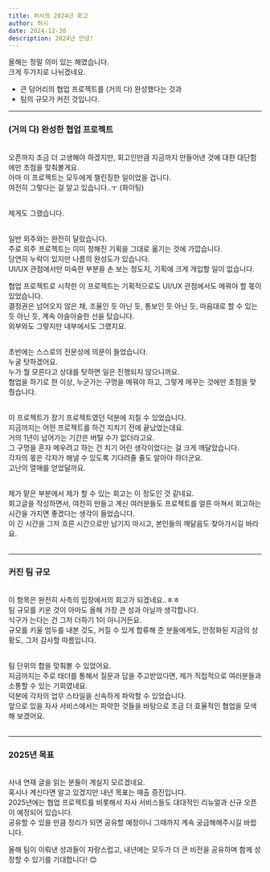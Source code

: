 ```yaml
---
title: 허시의 2024년 회고
author: 허시
date: 2024-12-30
description: 2024년 안녕!
---
```


올해는 정말 의미 있는 해였습니다.<br>
크게 두가지로 나뉘겠네요.<br>
* 큰 덩어리의 협업 프로젝트를 (거의 다) 완성했다는 것과
* 팀의 규모가 커진 것입니다.<br>

---
### (거의 다) 완성한 협업 프로젝트
<br>
오픈까지 조금 더 고생해야 하겠지만, 회고인만큼 지금까지 만들어낸 것에 대한 대단함에만 초점을 맞춰볼게요.<br>
아마 이 프로젝트는 모두에게 챌린징한 일이었을 겁니다.<br>
여전히 그렇다는 걸 알고 있습니다..ㅜ (화이팅)<br><br>

제게도 그랬습니다.<br><br>

일반 외주와는 완전히 달랐습니다.<br>
주로 외주 프로젝트는 이미 정해진 기획을 그대로 옮기는 것에 가깝습니다.<br>
당연히 누락이 있지만 나름의 완성도가 있습니다.<br>
UI/UX 관점에서만 미숙한 부분을 손 보는 정도지, 기획에 크게 개입할 일이 없습니다.<br>

협업 프로젝트로 시작한 이 프로젝트는 기획적으로도 UI/UX 관점에서도 메꿔야 할 몫이 있었습니다.<br>
결정권은 넘어오지 않은 채, 조율인 듯 아닌 듯, 통보인 듯 아닌 듯, 마음대로 할 수 있는 듯 아닌 듯, 계속 아슬아슬한 선을 탔습니다.<br>
외부와도 그렇지만 내부에서도 그랬지요.<br><br>

초반에는 스스로의 전문성에 의문이 들었습니다.<br>
누굴 탓하겠어요.<br>
누가 뭘 모른다고 상대를 탓하면 일은 진행되지 않으니까요.<br>
협업을 하기로 한 이상, 누군가는 구멍을 메꿔야 하고, 그렇게 메꾸는 것에만 초점을 맞췄습니다.<br><br>

이 프로젝트가 장기 프로젝트였던 덕분에 지칠 수 있었습니다.<br>
지금까지는 어떤 프로젝트를 하건 지치기 전에 끝났었는데요.<br>
거의 1년이 넘어가는 기간은 버틸 수가 없더라고요.<br>
그 구멍을 혼자 메우려고 하는 건 치기 어린 생각이었다는 걸 크게 깨달았습니다.<br>
각자의 몫은 각자가 해낼 수 있도록 기다려줄 줄도 알아야 하더군요.<br>
고난의 열매를 얻었달까요.<br><br>

제가 맡은 부분에서 제가 할 수 있는 회고는 이 정도인 것 같네요.<br>
회고글을 작성하면서, 여전히 만들고 계신 여러분들도 프로젝트를 얼른 마쳐서 회고하는 시간을 가지면 좋겠다는 생각이 들었습니다.<br>
이 긴 시간을 그저 흐른 시간으로만 남기지 마시고, 본인들의 깨달음도 찾아가시길 바라요.<br><br>

---
### 커진 팀 규모
<br>
이 항목은 완전히 사측의 입장에서의 회고가 되겠네요..ㅎㅎ<br>
팀 규모를 키운 것이 아마도 올해 가장 큰 성과 아닐까 생각합니다.<br>
식구가 는다는 건 그저 더하기 1이 아니거든요.<br>
규모를 키울 엄두를 내본 것도, 커질 수 있게 합류해 준 분들에게도, 안정화된 지금의 상황도, 그저 감사할 따름입니다.<br><br>

팀 단위의 합을 맞춰볼 수 있었어요.<br>
지금까지는 주로 태더를 통해서 질문과 답을 주고받았다면, 제가 직접적으로 여러분들과 소통할 수 있는 기회였네요.<br>
덕분에 각자의 업무 스타일을 신속하게 파악할 수 있었습니다.<br>
앞으로 있을 자사 서비스에서는 파악한 것들을 바탕으로 조금 더 효율적인 협업을 모색해 보겠어요.<br><br>

---
### 2025년 목표
<br>
사내 연재 글을 읽는 분들이 계실지 모르겠네요.<br>
혹시나 계신다면 알고 있겠지만 내년 목표는 매출 증진입니다.<br>
2025년에는 협업 프로젝트를 비롯해서 자사 서비스들도 대대적인 리뉴얼과 신규 오픈이 예정되어 있습니다.<br>
공유할 수 있을 만큼 정리가 되면 공유할 예정이니 그때까지 계속 궁금해해주시길 바랍니다.

올해 팀이 이뤄낸 성과들이 자랑스럽고, 내년에는 모두가 더 큰 비전을 공유하며 함께 성장할 수 있기를 기대합니다! 😊